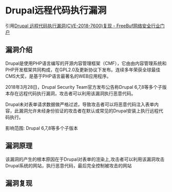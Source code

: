 # Drupal远程代码执行漏洞

引用[Drupal 远程代码执行漏洞(CVE-2018-7600)复现 - FreeBuf网络安全行业门户](https://www.freebuf.com/vuls/268189.html)



## 漏洞介绍

Drupal是使用PHP语言编写的开源内容管理框架（CMF），它由由内容管理系统和PHP开发框架共同构成，在GPL2.0及更新协议下发布。连续多年荣获全球最佳CMS大奖，是基于PHP语言最著名的WEB应用程序。

2018年3月28日，Drupal Security Team官方发布公告称Drupal 6,7,8等多个子版本存在远程代码执行漏洞，攻击者可以利用该漏洞执行恶意代码。

Drupal未对表单请求数据做严格过滤，导致攻击者可以将恶意代码注入表单内容，此漏洞允许未经身份验证的攻击者在默认或常见的Drupal安装上执行远程代码执行。

影响范围: Drupal 6,7,8等多个子版本

## 漏洞原理

该漏洞的产生的根本原因在于Drupal对表单的渲染上,攻击者可以利用该漏洞攻击Drupal系统的网站，执行恶意代码，最后完全控制被攻击的网站

## 漏洞复现

